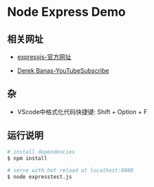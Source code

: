 # Node Express Demo

## 相关网址

* [expressjs-官方网址](http://expressjs.com)

* [Derek Banas-YouTubeSubscribe](https://www.youtube.com/channel/UCwRXb5dUK4cvsHbx-rGzSgw)

## 杂

* VScode中格式化代码快捷键: Shift + Option + F

## 运行说明

``` bash
# install dependencies
$ npm install

# serve with hot reload at localhost:8080
$ node expresstest.js
```